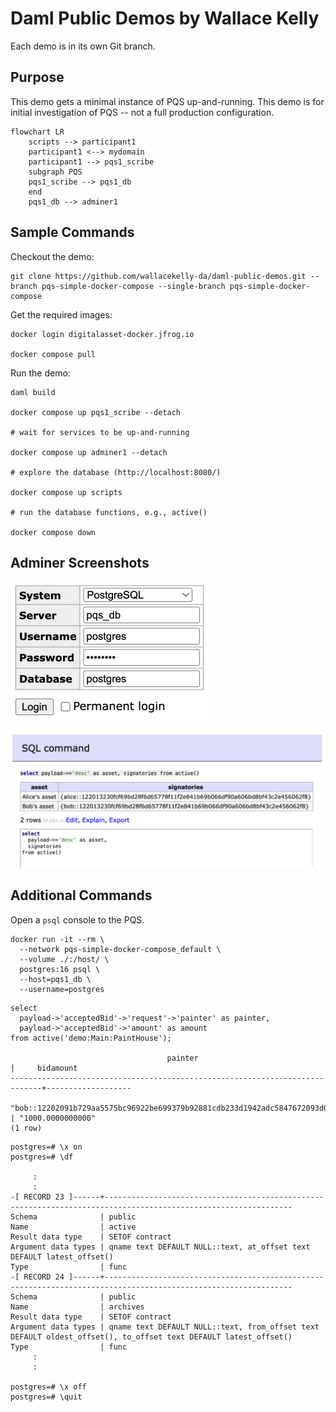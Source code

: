 # Daml Public Demos by Wallace Kelly

Each demo is in its own Git branch.

## Purpose

This demo gets a minimal instance of PQS up-and-running.
This demo is for initial investigation of PQS -- not a full production configuration.

```mermaid
flowchart LR
    scripts --> participant1
    participant1 <--> mydomain
    participant1 --> pqs1_scribe
    subgraph PQS
    pqs1_scribe --> pqs1_db
    end
    pqs1_db --> adminer1
```

## Sample Commands

Checkout the demo:

```
git clone https://github.com/wallacekelly-da/daml-public-demos.git --branch pqs-simple-docker-compose --single-branch pqs-simple-docker-compose
```

Get the required images:

```
docker login digitalasset-docker.jfrog.io

docker compose pull
```

Run the demo:

```
daml build

docker compose up pqs1_scribe --detach

# wait for services to be up-and-running

docker compose up adminer1 --detach

# explore the database (http://localhost:8080/)

docker compose up scripts

# run the database functions, e.g., active()

docker compose down
```

## Adminer Screenshots

![](adminer-login.png)

![](adminer-call.png)


## Additional Commands

Open a `psql` console to the PQS.

```
docker run -it --rm \
  --network pqs-simple-docker-compose_default \
  --volume ./:/host/ \
  postgres:16 psql \
  --host=pqs1_db \
  --username=postgres
```

```
select
  payload->'acceptedBid'->'request'->'painter' as painter,
  payload->'acceptedBid'->'amount' as amount
from active('demo:Main:PaintHouse');

                                   painter                                   |     bidamount
-----------------------------------------------------------------------------+-------------------
 "bob::12202091b729aa5575bc96922be699379b92881cdb233d1942adc5847672093d07d6" | "1000.0000000000"
(1 row)
```

```
postgres=# \x on
postgres=# \df

     :
     :
-[ RECORD 23 ]------+----------------------------------------------------------------------------------------------------------------
Schema              | public
Name                | active
Result data type    | SETOF contract
Argument data types | qname text DEFAULT NULL::text, at_offset text DEFAULT latest_offset()
Type                | func
-[ RECORD 24 ]------+----------------------------------------------------------------------------------------------------------------
Schema              | public
Name                | archives
Result data type    | SETOF contract
Argument data types | qname text DEFAULT NULL::text, from_offset text DEFAULT oldest_offset(), to_offset text DEFAULT latest_offset()
Type                | func
     :
     :

postgres=# \x off
postgres=# \quit
```
